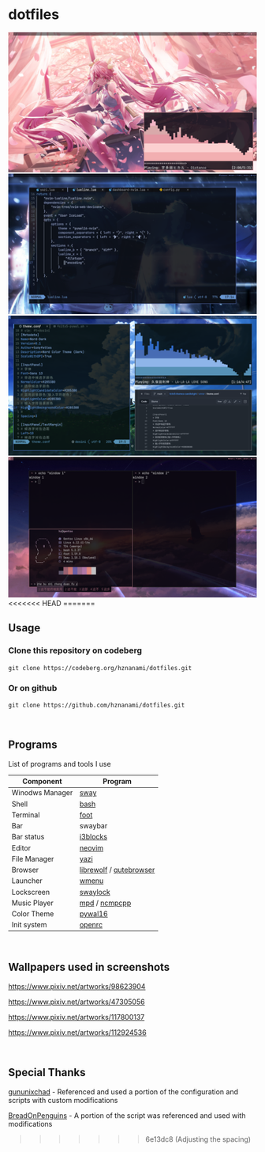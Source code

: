 # dotfiles
<img src="./screenshot/screenshot1.png"/>
<img src="./screenshot/screenshot2.png"/>
<img src="./screenshot/screenshot3.png"/>
<img src="./screenshot/screenshot4.png"/>
<<<<<<< HEAD
=======

<br>

## Usage

### Clone this repository on codeberg

```
git clone https://codeberg.org/hznanami/dotfiles.git
```

### Or on github

```
git clone https://github.com/hznanami/dotfiles.git
```

<br>

## Programs

List of programs and tools I use

| Component         | Program    |
|-------------------|------------|
| Winodws Manager   | [sway](https://github.com/swaywm/sway)    |
| Shell             | [bash](https://www.gnu.org/software/bash/bash.html)    |
| Terminal          | [foot](https://codeberg.org/dnkl/foot)    |
| Bar               | swaybar    |
| Bar status        | [i3blocks](https://github.com/vivien/i3blocks)    |
| Editor            | [neovim](https://github.com/neovim/neovim)    |
| File Manager      | [yazi](https://github.com/sxyazi/yazi)    |
| Browser           | [librewolf](https://codeberg.org/librewolf/source) / [qutebrowser](https://github.com/qutebrowser/qutebrowser)    |
| Launcher          | [wmenu](https://codeberg.org/adnano/wmenu)    |
| Lockscreen        | [swaylock](https://github.com/swaywm/swaylock)    |
| Music Player      | [mpd](https://github.com/MusicPlayerDaemon/MPD) / [ncmpcpp](https://github.com/ncmpcpp/ncmpcpp)    |
| Color Theme       | [pywal16](https://github.com/eylles/pywal16)    |
| Init system       | [openrc](https://github.com/OpenRC/openrc)    |

<br>

## Wallpapers used in screenshots 

<https://www.pixiv.net/artworks/98623904>

<https://www.pixiv.net/artworks/47305056>

<https://www.pixiv.net/artworks/117800137>

<https://www.pixiv.net/artworks/112924536>


<br>

## Special Thanks

[gununixchad](https://github.com/gnuunixchad/dotfiles) - Referenced and used a portion of the configuration and scripts with custom modifications

[BreadOnPenguins](https://github.com/BreadOnPenguins/scripts) - A portion of the script was referenced and used with modifications
>>>>>>> 6e13dc8 (Adjusting the spacing)
